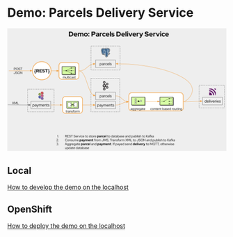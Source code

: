 # Demo: Parcels Delivery Service 

![Demo](docs/parcels.png)

## Local
[How to develop the demo on the localhost](docs/LOCALHOST.md)

## OpenShift
[How to deploy the demo on the localhost](docs/OPENSHIFT.md)